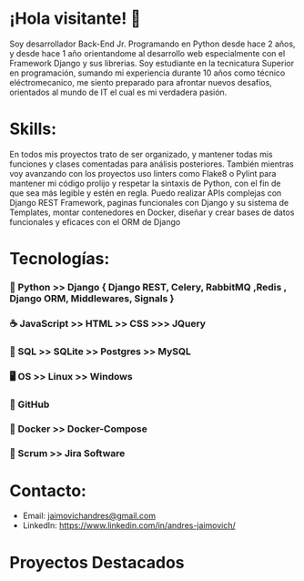 <!--
**4ndroid3/4ndroid3** is a ✨ _special_ ✨ repository because its `README.md` (this file) appears on your GitHub profile.

Here are some ideas to get you started:

- 🔭 I’m currently working on ...
- 🌱 I’m currently learning ...
- 👯 I’m looking to collaborate on ...
- 🤔 I’m looking for help with ...
- 💬 Ask me about ...
- 📫 How to reach me: ...
- 😄 Pronouns: ...
- ⚡ Fun fact: ...
-->

# ¡Hola visitante! 👋
Soy desarrollador Back-End Jr. Programando en Python desde hace 2 años, y desde hace 1 año orientandome al desarrollo web especialmente con el Framework Django y sus librerias.
Soy estudiante en la tecnicatura Superior en programación, sumando mi experiencia durante 10 años como técnico eléctromecanico, me siento preparado para afrontar nuevos desafíos, orientados al mundo de IT el cual es mi verdadera pasión.

# Skills:
En todos mis proyectos trato de ser organizado, y mantener todas mis funciones y clases comentadas para análisis posteriores. También mientras voy avanzando con los proyectos uso linters como Flake8 o Pylint para mantener mi código prolijo y respetar la sintaxis de Python, con el fin de que sea más legible y estén en regla.
Puedo realizar APIs complejas con Django REST Framework, paginas funcionales con Django y su sistema de Templates, montar contenedores en Docker, diseñar y crear bases de datos funcionales y eficaces con el ORM de Django

# Tecnologías:

### 🐍 Python >> Django { Django REST, Celery, RabbitMQ ,Redis , Django ORM, Middlewares, Signals }

### ☕ JavaScript >> HTML >> CSS >>> JQuery

### 📜 SQL >> SQLite >> Postgres >> MySQL

### 🖥️ OS >> Linux >> Windows

### 🐙 GitHub

### 🐋 Docker >> Docker-Compose

### 🔄 Scrum >> Jira Software

# Contacto:
- Email: jaimovichandres@gmail.com
- LinkedIn: https://www.linkedin.com/in/andres-jaimovich/

# Proyectos Destacados


